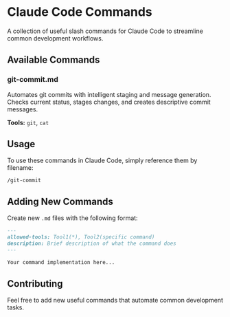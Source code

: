 # Claude Code Commands

A collection of useful slash commands for Claude Code to streamline common development workflows.

## Available Commands

### git-commit.md
Automates git commits with intelligent staging and message generation. Checks current status, stages changes, and creates descriptive commit messages.

**Tools:** `git`, `cat`

## Usage

To use these commands in Claude Code, simply reference them by filename:

```
/git-commit
```

## Adding New Commands

Create new `.md` files with the following format:

```markdown
---
allowed-tools: Tool1(*), Tool2(specific command)
description: Brief description of what the command does
---

Your command implementation here...
```

## Contributing

Feel free to add new useful commands that automate common development tasks.